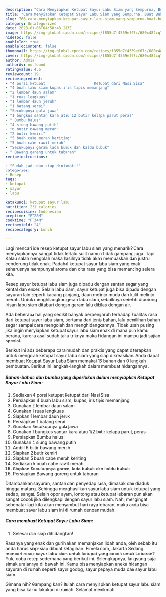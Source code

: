 ```yaml
---
description: "Cara Menyiapkan Ketupat Sayur Labu Siam yang Sempurna, Buat Buka Puasa}"
title: "Cara Menyiapkan Ketupat Sayur Labu Siam yang Sempurna, Buat Buka Puasa}"
slug: 766-cara-menyiapkan-ketupat-sayur-labu-siam-yang-sempurna-buat-buka-puasa
category: Uncategorized
date: 2023-03-06T04:58:43.263Z
image: https://img-global.cpcdn.com/recipes/f855d7f4559ef67c/680x482cq70/ketupat-sayur-labu-siam-foto-resep-utama.jpg
hideToc: false
enableToc: true
enableTocContent: false
thumbnail: https://img-global.cpcdn.com/recipes/f855d7f4559ef67c/680x482cq70/ketupat-sayur-labu-siam-foto-resep-utama.jpg
cover: https://img-global.cpcdn.com/recipes/f855d7f4559ef67c/680x482cq70/ketupat-sayur-labu-siam-foto-resep-utama.jpg
author: Admin
authorAv: notfound
ratingvalue: 4.6
reviewcount: 19
recipeingredient:
- "4 porsi ketupat                      Ketupat dari Nasi Sisa"
- "4 buah labu siam kupas iris tipis memanjang"
- "2 lembar daun salam"
- "1 ruas lengkuas"
- "1 lembar daun jeruk"
- "1 batang serai"
- "Secukupnya gula jawa"
- "1 bungkus santan kara atau 12 butir kelapa parut peras"
- " Bumbu halus"
- "4 siung bawang putih"
- "6 butir bawang merah"
- "2 butir kemiri"
- "5 buah cabe merah keriting"
- "5 buah cabe rawit merah"
- "Secukupnya garam lada bubuk dan kaldu bubuk"
- " Bawang goreng untuk taburan"
recipeinstructions:

- "Sudah jadi dan siap dinikmati!"
categories:
- Resep
tags:
- ketupat
- sayur
- labu

katakunci: ketupat sayur labu 
nutrition: 221 calories
recipecuisine: Indonesian
preptime: "PT28M"
cooktime: "PT34M"
recipeyield: "4"
recipecategory: Lunch

---
```



Lagi mencari ide resep ketupat sayur labu siam yang menarik? Cara menyiapkannya sangat tidak terlalu sulit namun tidak gampang juga. Tapi Kalau salah mengolah maka hasilnya tidak akan memuaskan dan justru cenderung tidak enak. Padahal ketupat sayur labu siam yang enak seharusnya mempunyai aroma dan cita rasa yang bisa memancing selera kita.


Resep sayur ketupat labu siam juga dipadu dengan santan segar yang kental dan encer. Selain labu siam, sayur ketupat juga bisa dipadu dengan sayuran lain seperti kacang panjang, daun melinjo muda dan kulit melinjo merah. Untuk menghilangkan getah labu siam, sebaiknya setelah dipotong irisan labu siam ditaburi dengan garam lalu dibilas dengan air.

Ada beberapa hal yang sedikit banyak berpengaruh terhadap kualitas rasa dari ketupat sayur labu siam, pertama dari jenis bahan, lalu pemilihan bahan segar sampai cara mengolah dan menghidangkannya. Tidak usah pusing jika ingin menyiapkan ketupat sayur labu siam enak di mana pun kamu berada, karena asal sudah tahu triknya maka hidangan ini mampu jadi sajian spesial.


Berikut ini ada beberapa cara mudah dan praktis yang dapat diterapkan untuk mengolah ketupat sayur labu siam yang siap dikreasikan. Anda dapat membuat Ketupat Sayur Labu Siam memakai 16 bahan dan 0 langkah pembuatan. Berikut ini langkah-langkah dalam membuat hidangannya.

<!--inarticleads1-->

##### Bahan-bahan dan bumbu yang diperlukan dalam menyiapkan Ketupat Sayur Labu Siam:

1. Sediakan 4 porsi ketupat                      Ketupat dari Nasi Sisa
1. Persiapkan 4 buah labu siam, kupas, iris tipis memanjang
1. Gunakan 2 lembar daun salam
1. Gunakan 1 ruas lengkuas
1. Siapkan 1 lembar daun jeruk
1. Persiapkan 1 batang serai
1. Gunakan Secukupnya gula jawa
1. Gunakan 1 bungkus santan kara atau 1/2 butir kelapa parut, peras
1. Persiapkan  Bumbu halus:
1. Gunakan 4 siung bawang putih
1. Ambil 6 butir bawang merah
1. Siapkan 2 butir kemiri
1. Siapkan 5 buah cabe merah keriting
1. Sediakan 5 buah cabe rawit merah
1. Siapkan Secukupnya garam, lada bubuk dan kaldu bubuk
1. Persiapkan  Bawang goreng untuk taburan


Ditambahkan sayuran, santan dan penyedap rasa, dimasak dan diaduk hingga matang. Sehingga menghasilkan sayur labu siam untuk ketupat yang sedap, sangat. Selain opor ayam, lontong atau ketupat lebaran pun akan sangat cocok jika dilengkapi dengan sayur labu siam. Nah, mengingat sebenatar lagi kita akan menyambut hari raya lebaran, maka anda bisa membuat sayur labu siam ini di rumah dengan mudah. 

<!--inarticleads2-->

##### Cara membuat Ketupat Sayur Labu Siam:


1. Selesai dan siap dihidangkan!

Rasanya yang enak dan gurih akan memanjakan lidah anda, oleh sebab itu anda harus siap-siap dibuat ketagihan. Fimela.com, Jakarta Sedang mencari resep sayur labu siam untuk ketupat yang cocok untuk Lebaran? Yuk, coba resep sederhana yang berikut ini. Selengkapnya, langsung saja simak uraiannya di bawah ini. Kamu bisa menyiapkan aneka hidangan sayuran di rumah seperti sayur godog, sayur pepaya muda dan sayur labu siam. 

Gimana nih? Gampang kan? Itulah cara menyiapkan ketupat sayur labu siam yang bisa kamu lakukan di rumah. Selamat menikmati
